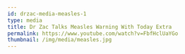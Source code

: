 ```yaml
---
id: drzac-media-measles-1
type: media
title: Dr Zac Talks Measles Warning With Today Extra
permalink: https://www.youtube.com/watch?v=FbfHclUaYGo
thumbnail: /img/media/measles.jpg
---
```

